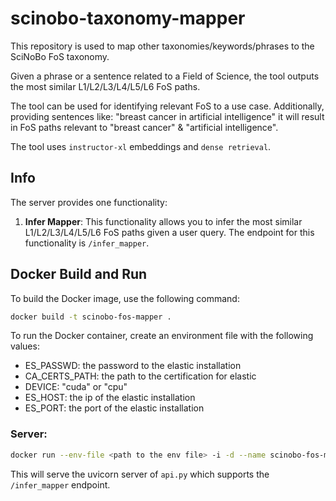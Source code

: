 # scinobo-taxonomy-mapper
This repository is used to map other taxonomies/keywords/phrases to the SciNoBo FoS taxonomy. 

Given a phrase or a sentence related to a Field of Science, the tool outputs the most similar 
L1/L2/L3/L4/L5/L6 FoS paths.

The tool can be used for identifying relevant FoS to a use case. Additionally, providing 
sentences like: "breast cancer in artificial intelligence" it will result in FoS paths relevant to 
"breast cancer" & "artificial intelligence".

The tool uses `instructor-xl` embeddings and `dense retrieval`.

## Info

The server provides one functionality:

1. **Infer Mapper**: This functionality allows you to infer the most similar L1/L2/L3/L4/L5/L6 FoS paths given a user query. The endpoint for this functionality is `/infer_mapper`. 

## Docker Build and Run

To build the Docker image, use the following command:

```bash
docker build -t scinobo-fos-mapper .
```

To run the Docker container, create an environment file with the following values:
- ES_PASSWD: the password to the elastic installation
- CA_CERTS_PATH: the path to the certification for elastic
- DEVICE: "cuda" or "cpu"
- ES_HOST: the ip of the elastic installation
- ES_PORT: the port of the elastic installation

### Server:
```bash
docker run --env-file <path to the env file> -i -d --name scinobo-fos-mapper-docker --rm --network host --gpus all -p 1990:1990 -v <path to the certs in host>:/certs/ scinobo-fos-mapper uvicorn fos_mapper.server.api:app --host 0.0.0.0 --port 1990
```

This will serve the uvicorn server of `api.py` which supports the `/infer_mapper` endpoint.
